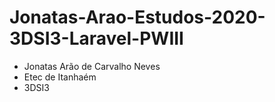 # Jonatas-Arao-Estudos-2020-3DSI3-Laravel-PWIII
- Jonatas Arão de Carvalho Neves
- Etec de Itanhaém
- 3DSI3

